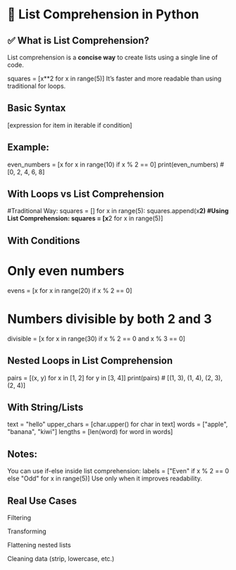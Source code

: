 # 📝 List Comprehension in Python

## ✅ What is List Comprehension?
List comprehension is a **concise way** to create lists using a single line of code.

squares = [x**2 for x in range(5)]
It’s faster and more readable than using traditional for loops.

## Basic Syntax
[expression for item in iterable if condition]
## Example:
even_numbers = [x for x in range(10) if x % 2 == 0]
print(even_numbers)  # [0, 2, 4, 6, 8]

## With Loops vs List Comprehension
#Traditional Way:
squares = []
for x in range(5):
    squares.append(x**2)
#Using List Comprehension:
squares = [x**2 for x in range(5)]

## With Conditions
# Only even numbers
evens = [x for x in range(20) if x % 2 == 0]
# Numbers divisible by both 2 and 3
divisible = [x for x in range(30) if x % 2 == 0 and x % 3 == 0]

## Nested Loops in List Comprehension
pairs = [(x, y) for x in [1, 2] for y in [3, 4]]
print(pairs)  # [(1, 3), (1, 4), (2, 3), (2, 4)]

## With String/Lists
text = "hello"
upper_chars = [char.upper() for char in text]
words = ["apple", "banana", "kiwi"]
lengths = [len(word) for word in words]

## Notes:
You can use if-else inside list comprehension:
labels = ["Even" if x % 2 == 0 else "Odd" for x in range(5)]
Use only when it improves readability.

## Real Use Cases
Filtering

Transforming

Flattening nested lists

Cleaning data (strip, lowercase, etc.)
